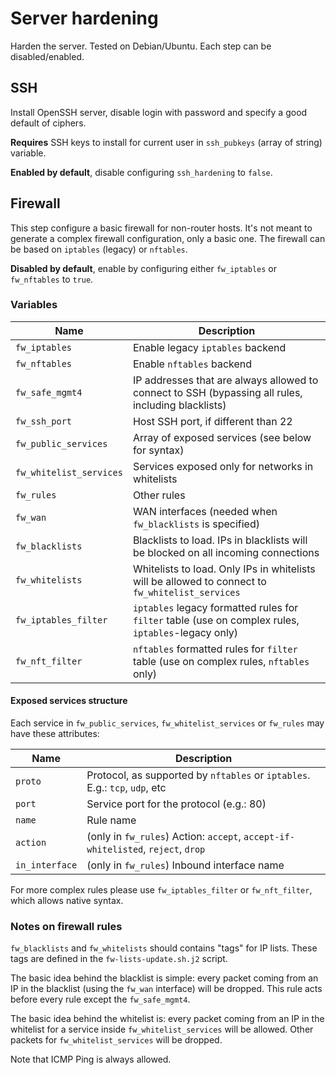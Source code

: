# Server hardening

Harden the server. Tested on Debian/Ubuntu. Each step can be disabled/enabled.

## SSH

Install OpenSSH server, disable login with password and specify a good default of ciphers.

**Requires** SSH keys to install for current user in `ssh_pubkeys` (array of string) variable.

**Enabled by default**, disable configuring `ssh_hardening` to `false`.

## Firewall

This step configure a basic firewall for non-router hosts.
It's not meant to generate a complex firewall configuration, only a basic one.
The firewall can be based on `iptables` (legacy) or `nftables`.

**Disabled by default**, enable by configuring either `fw_iptables` or `fw_nftables` to `true`.

### Variables

| Name                    | Description |
| ----------------------- | ----- |
| `fw_iptables`           | Enable legacy `iptables` backend |
| `fw_nftables`           | Enable `nftables` backend |
| `fw_safe_mgmt4`         | IP addresses that are always allowed to connect to SSH (bypassing all rules, including blacklists) |
| `fw_ssh_port`           | Host SSH port, if different than 22 |
| `fw_public_services`    | Array of exposed services (see below for syntax) |
| `fw_whitelist_services` | Services exposed only for networks in whitelists |
| `fw_rules`              | Other rules |
| `fw_wan`                | WAN interfaces (needed when `fw_blacklists` is specified) |
| `fw_blacklists`         | Blacklists to load. IPs in blacklists will be blocked on all incoming connections |
| `fw_whitelists`         | Whitelists to load. Only IPs in whitelists will be allowed to connect to `fw_whitelist_services` |
| `fw_iptables_filter`    | `iptables` legacy formatted rules for `filter` table (use on complex rules, `iptables`-legacy only) |
| `fw_nft_filter`         | `nftables` formatted rules for `filter` table (use on complex rules, `nftables` only) |

#### Exposed services structure

Each service in `fw_public_services`, `fw_whitelist_services` or `fw_rules` may have these attributes:

| Name           | Description |
| -------------- | ----- |
| `proto`        | Protocol, as supported by `nftables` or `iptables`. E.g.: `tcp`, `udp`, etc |
| `port`         | Service port for the protocol (e.g.: 80) |
| `name`         | Rule name |
| `action`       | (only in `fw_rules`) Action: `accept`, `accept-if-whitelisted`, `reject`, `drop` |
| `in_interface` | (only in `fw_rules`) Inbound interface name |

For more complex rules please use `fw_iptables_filter` or `fw_nft_filter`, which allows native syntax.

### Notes on firewall rules

`fw_blacklists` and `fw_whitelists` should contains "tags" for IP lists.
These tags are defined in the `fw-lists-update.sh.j2` script.

The basic idea behind the blacklist is simple: every packet coming from an IP in the blacklist (using the `fw_wan` interface) will be dropped.
This rule acts before every rule except the `fw_safe_mgmt4`.

The basic idea behind the whitelist is: every packet coming from an IP in the whitelist for a service inside `fw_whitelist_services` will be allowed.
Other packets for `fw_whitelist_services` will be dropped.

Note that ICMP Ping is always allowed.
